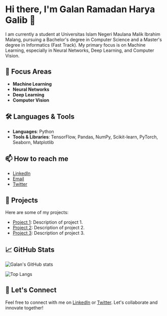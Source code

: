 # Hi there, I'm Galan Ramadan Harya Galib 👋

I am currently a student at Universitas Islam Negeri Maulana Malik Ibrahim Malang, pursuing a Bachelor's degree in Computer Science and a Master's degree in Informatics (Fast Track). My primary focus is on Machine Learning, especially in Neural Networks, Deep Learning, and Computer Vision.

## 🔭 Focus Areas
- **Machine Learning**
- **Neural Networks**
- **Deep Learning**
- **Computer Vision**

## 🛠️ Languages & Tools
- **Languages**: Python
- **Tools & Libraries**: TensorFlow, Pandas, NumPy, Scikit-learn, PyTorch, Seaborn, Matplotlib

## 📫 How to reach me
- [LinkedIn](https://www.linkedin.com/in/yourlinkedin/)
- [Email](mailto:your.email@example.com)
- [Twitter](https://twitter.com/yourtwitter)

## 🚀 Projects
Here are some of my projects:
- [Project 1](https://github.com/yourusername/project1): Description of project 1.
- [Project 2](https://github.com/yourusername/project2): Description of project 2.
- [Project 3](https://github.com/yourusername/project3): Description of project 3.

## 📈 GitHub Stats
![Galan's GitHub stats](https://github-readme-stats.vercel.app/api?username=yourusername&show_icons=true&theme=radical)

![Top Langs](https://github-readme-stats.vercel.app/api/top-langs/?username=yourusername&layout=compact&theme=radical)

## 🤝 Let's Connect
Feel free to connect with me on [LinkedIn](https://www.linkedin.com/in/yourlinkedin/) or [Twitter](https://twitter.com/yourtwitter). Let's collaborate and innovate together!

<!-- Add any other sections or topics you want here -->
